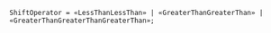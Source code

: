 <!-- This file is generated automatically by infrastructure scripts. Please don't edit by hand. -->

```{ .ebnf .slang-ebnf #ShiftOperator }
ShiftOperator = «LessThanLessThan» | «GreaterThanGreaterThan» | «GreaterThanGreaterThanGreaterThan»;
```
